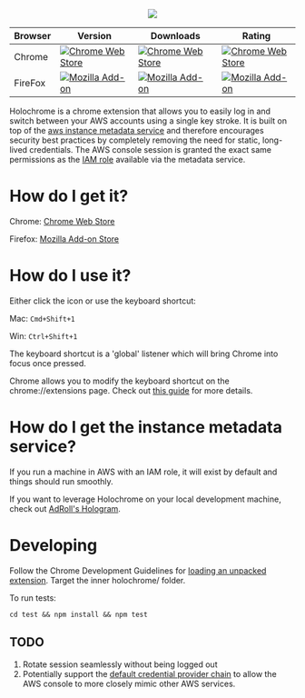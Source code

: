 <p align="center"><a href="https://chrome.google.com/webstore/detail/holochrome/fgnplojdffjfbcmoldcfdoikldnogjpa"><img src="holochrome-440x280.png"/></a></p>

| Browser  |  Version | Downloads  | Rating  |
|---|---|---|---|
|Chrome| [![Chrome Web Store](https://img.shields.io/chrome-web-store/v/fgnplojdffjfbcmoldcfdoikldnogjpa.svg?maxAge=2592000?style=plastic)](https://chrome.google.com/webstore/detail/holochrome/fgnplojdffjfbcmoldcfdoikldnogjpa)|[![Chrome Web Store](https://img.shields.io/chrome-web-store/d/fgnplojdffjfbcmoldcfdoikldnogjpa.svg?maxAge=2592000?style=plastic)](https://chrome.google.com/webstore/detail/holochrome/fgnplojdffjfbcmoldcfdoikldnogjpa)|[![Chrome Web Store](https://img.shields.io/chrome-web-store/rating/fgnplojdffjfbcmoldcfdoikldnogjpa.svg?maxAge=2592000?style=plastic)](https://chrome.google.com/webstore/detail/holochrome/fgnplojdffjfbcmoldcfdoikldnogjpa)|
|FireFox|[![Mozilla Add-on](https://img.shields.io/amo/v/bw-holochrome.svg)](https://addons.mozilla.org/en-US/firefox/addon/bw-holochrome/)|[![Mozilla Add-on](https://img.shields.io/amo/d/bw-holochrome.svg)](https://addons.mozilla.org/en-US/firefox/addon/bw-holochrome/)|[![Mozilla Add-on](https://img.shields.io/amo/rating/bw-holochrome.svg)](https://addons.mozilla.org/en-US/firefox/addon/bw-holochrome/)|

Holochrome is a chrome extension that allows you to easily log in and switch between your AWS accounts using a single key stroke. It is built on top of the [aws instance metadata service](http://docs.aws.amazon.com/AWSEC2/latest/UserGuide/ec2-instance-metadata.html) and therefore encourages security best practices by completely removing the need for static, long-lived credentials. The AWS console session is granted the exact same permissions as the [IAM role](http://docs.aws.amazon.com/AWSEC2/latest/UserGuide/iam-roles-for-amazon-ec2.html) available via the metadata service.

# How do I get it?

Chrome: [Chrome Web Store](https://chrome.google.com/webstore/detail/holochrome/fgnplojdffjfbcmoldcfdoikldnogjpa)

Firefox: [Mozilla Add-on Store](https://addons.mozilla.org/en-US/firefox/addon/bw-holochrome)

# How do I use it?

Either click the icon or use the keyboard shortcut:

Mac: `Cmd+Shift+1`

Win: `Ctrl+Shift+1`

The keyboard shortcut is a 'global' listener which will bring Chrome into focus once pressed.

Chrome allows you to modify the keyboard shortcut on the chrome://extensions page. Check out [this guide](http://www.howtogeek.com/127162/how-to-create-custom-keyboard-shortcuts-for-browser-actions-and-extensions-in-google-chrome/) for more details.

# How do I get the instance metadata service?

If you run a machine in AWS with an IAM role, it will exist by default and things should run smoothly.

If you want to leverage Holochrome on your local development machine, check out [AdRoll's Hologram](https://github.com/AdRoll/hologram).


# Developing

Follow the Chrome Development Guidelines for [loading an unpacked extension](https://developer.chrome.com/extensions/getstarted#unpacked). Target the inner holochrome/ folder.

To run tests:

```
cd test && npm install && npm test
```

## TODO

1. Rotate session seamlessly without being logged out
2. Potentially support the [default credential provider chain](http://docs.aws.amazon.com/AWSSdkDocsJava/latest/DeveloperGuide/credentials.html) to allow the AWS console to more closely mimic other AWS services.
